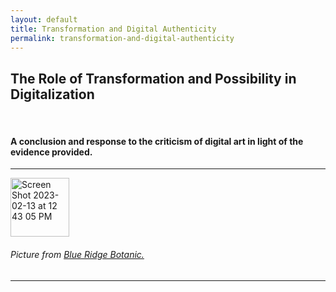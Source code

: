 ```yaml
---
layout: default
title: Transformation and Digital Authenticity
permalink: transformation-and-digital-authenticity
---
```

<!-- Add an essay or interpretive material below this line,
using HTML or markdown.  Do not modify this file above this line -->
<h2> The Role of Transformation and Possibility in Digitalization </h2>
<br>
<h4> A conclusion and response to the criticism of digital art in light of the evidence provided. </h4>
<hr>
<img width="94" alt="Screen Shot 2023-02-13 at 12 43 05 PM" src="https://user-images.githubusercontent.com/122332459/218546393-026bd5f3-d5ee-441c-b625-48aa6642dcdb.png">
<h6> Picture from <a href="https://www.blueridgebotanic.com/blog/florilegium">Blue Ridge Botanic.</a></h6>
<hr>
<br>

